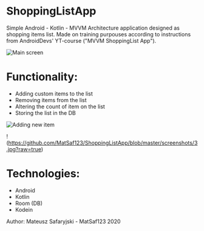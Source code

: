 # ShoppingListApp

Simple Android - Kotlin - MVVM Architecture application designed as shopping items list. Made on training purpouses according to instructions from AndroidDevs' YT-course ("MVVM ShoppingList App").

![Main screen](https://github.com/MatSaf123/ShoppingListApp/blob/master/screenshots/1.jpg?raw=true)

# Functionality:

* Adding custom items to the list
* Removing items from the list
* Altering the count of item on the list
* Storing the list in the DB

![Adding new item](https://github.com/MatSaf123/ShoppingListApp/blob/master/screenshots/2.jpg?raw=true)

!(https://github.com/MatSaf123/ShoppingListApp/blob/master/screenshots/3.jpg?raw=true)


# Technologies: 

* Android 
* Kotlin
* Room (DB)
* Kodein

Author: Mateusz Safaryjski - MatSaf123 
2020
